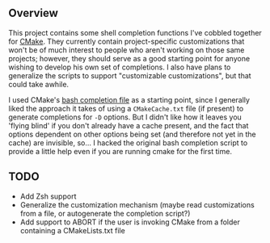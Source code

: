 Overview
--------
This project contains some shell completion functions I've cobbled together
for [CMake](http://cmake.org).  They currently contain project-specific
customizations that won't be of much interest to people who aren't working on
those same projects; however, they should serve as a good starting point for
anyone wishing to develop his own set of completions. I also have plans to
generalize the scripts to support "customizable customizations", but that
could take awhile.

I used CMake's [bash completion
file](https://github.com/Kitware/CMake/blob/master/Docs/bash-completion/cmake)
as a starting point, since I generally liked the approach it takes of using a
`CMakeCache.txt` file (if present) to generate completions for `-D` options.
But I didn't like how it leaves you 'flying blind' if you don't already have a
cache present, and the fact that options dependent on other options being set
(and therefore not yet in the cache) are invisible, so...  I hacked the
original bash completion script to provide a little help even if you are
running cmake for the first time.

TODO
----
* Add Zsh support
* Generalize the customization mechanism (maybe read customizations from a
  file, or autogenerate the completion script?)
* Add support to ABORT if the user is invoking CMake from a folder containing
  a CMakeLists.txt file
